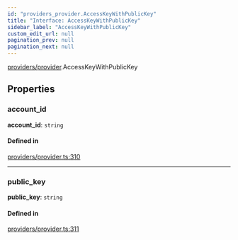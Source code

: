 ```yaml
---
id: "providers_provider.AccessKeyWithPublicKey"
title: "Interface: AccessKeyWithPublicKey"
sidebar_label: "AccessKeyWithPublicKey"
custom_edit_url: null
pagination_prev: null
pagination_next: null
---
```


[providers/provider](../modules/providers_provider.md).AccessKeyWithPublicKey

## Properties

### account\_id

 **account\_id**: `string`

#### Defined in

[providers/provider.ts:310](https://github.com/maxhr/near--near-api-js/blob/87bf3c7e/packages/near-api-js/src/providers/provider.ts#L310)

___

### public\_key

 **public\_key**: `string`

#### Defined in

[providers/provider.ts:311](https://github.com/maxhr/near--near-api-js/blob/87bf3c7e/packages/near-api-js/src/providers/provider.ts#L311)

